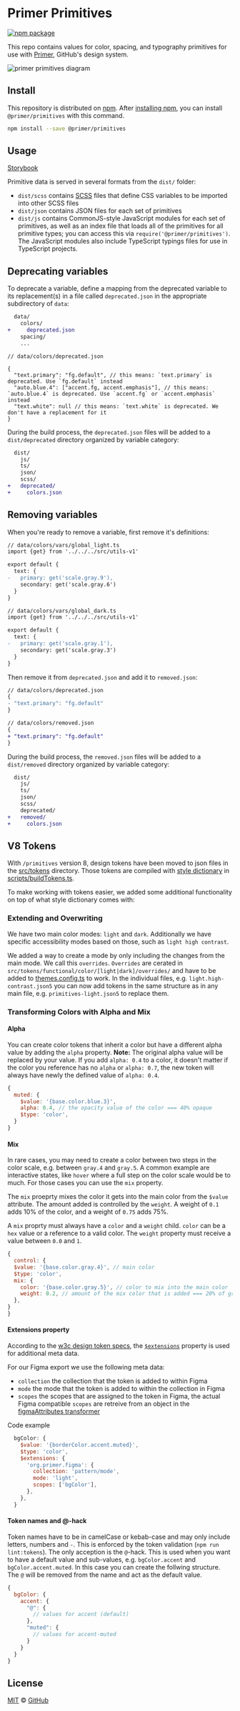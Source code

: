 # Primer Primitives

[![npm package](https://img.shields.io/npm/v/@primer/primitives.svg?style=flat)](https://www.npmjs.com/package/@primer/primitives)

This repo contains values for color, spacing, and typography primitives for use with [Primer][primer], GitHub's design system.

![primer primitives diagram](https://user-images.githubusercontent.com/4608155/135384588-192c279f-020f-4544-a61f-559be6629f18.png)

## Install

This repository is distributed on [npm][npm]. After [installing npm][install-npm], you can install `@primer/primitives` with this command.

```sh
npm install --save @primer/primitives
```

## Usage

[Storybook](https://primer.style/primitives/storybook)

Primitive data is served in several formats from the `dist/` folder:

- `dist/scss` contains [SCSS][scss] files that define CSS variables to be imported into other SCSS files
- `dist/json` contains JSON files for each set of primitives
- `dist/js` contains CommonJS-style JavaScript modules for each set of primitives, as well as an index file that loads all of the primitives for all primitive types; you can access this via `require('@primer/primitives')`. The JavaScript modules also include TypeScript typings files for use in TypeScript projects.

## Deprecating variables

To deprecate a variable, define a mapping from the deprecated variable to its replacement(s) in a file called `deprecated.json` in the appropriate subdirectory of `data`:

```diff
  data/
    colors/
+     deprecated.json
    spacing/
    ...
```

```
// data/colors/deprecated.json

{
  "text.primary": "fg.default", // this means: `text.primary` is deprecated. Use `fg.default` instead
  "auto.blue.4": ["accent.fg, accent.emphasis"], // this means: `auto.blue.4` is deprecated. Use `accent.fg` or `accent.emphasis` instead
  "text.white": null // this means: `text.white` is deprecated. We don't have a replacement for it
}

```

During the build process, the `deprecated.json` files will be added to a `dist/deprecated` directory organized by variable category:

```diff
  dist/
    js/
    ts/
    json/
    scss/
+   deprecated/
+     colors.json
```

## Removing variables

When you're ready to remove a variable, first remove it's definitions:

```diff
// data/colors/vars/global_light.ts
import {get} from '../../../src/utils-v1'

export default {
  text: {
-   primary: get('scale.gray.9'),
    secondary: get('scale.gray.6')
  }
}
```

```diff
// data/colors/vars/global_dark.ts
import {get} from '../../../src/utils-v1'

export default {
  text: {
-   primary: get('scale.gray.1'),
    secondary: get('scale.gray.3')
  }
}
```

Then remove it from `deprecated.json` and add it to `removed.json`:

```diff
// data/colors/deprecated.json
{
- "text.primary": "fg.default"
}
```

```diff
// data/colors/removed.json
{
+ "text.primary": "fg.default"
}
```

During the build process, the `removed.json` files will be added to a `dist/removed` directory organized by variable category:

```diff
  dist/
    js/
    ts/
    json/
    scss/
    deprecated/
+   removed/
+     colors.json
```

## V8 Tokens

With `/primitives` version 8, design tokens have been moved to json files in the [src/tokens](./src/tokens/) directory. Those tokens are compiled with [style dictionary](https://amzn.github.io/style-dictionary/#/) in [scripts/buildTokens.ts](./scripts/buildTokens.ts).

To make working with tokens easier, we added some additional functionality on top of what style dictionary comes with:

### Extending and Overwriting

We have two main color modes: `light` and `dark`. Additionally we have specific accessibility modes based on those, such as `light high contrast`.

We added a way to create a mode by only including the changes from the main mode. We call this `overrides`.
`Overrides` are cerated in `src/tokens/functional/color/[light|dark]/overrides/` and have to be added to [themes.config.ts](./scripts/themes.config.ts) to work.
In the individual files, e.g. `light.high-contrast.json5` you can now add tokens in the same structure as in any main file, e.g. `primitives-light.json5` to replace them.

### Transforming Colors with Alpha and Mix

#### Alpha

You can create color tokens that inherit a color but have a different alpha value by adding the `alpha` property.
**Note:** The original alpha value will be replaced by your value. If you add `alpha: 0.4` to a color, it doesn't matter if the color you reference has no `alpha` or `alpha: 0.7`, the new token will always have newly the defined value of `alpha: 0.4`.

```js
{
  muted: {
    $value: '{base.color.blue.3}',
    alpha: 0.4, // the opacity value of the color === 40% opaque
    $type: 'color',
  }
}
```

#### Mix

In rare cases, you may need to create a color between two steps in the color scale, e.g. between `gray.4` and `gray.5`. A common example are interactive states, like `hover` where a full step on the color scale would be to much. For those cases you can use the `mix` property.

The `mix` proeprty mixes the color it gets into the main color from the `$value` attribute. The amount added is controlled by the `weight`. A weight of `0.1` adds 10% of the color, and a weight of `0.75` adds 75%.

A `mix` proprty must always have a `color` and a `weight` child. `color` can be a `hex` value or a reference to a valid color. The `weight` property must receive a value between `0.0` and `1`.

```js
{
  control: {
  $value: '{base.color.gray.4}', // main color
  $type: 'color',
  mix: {
    color: '{base.color.gray.5}', // color to mix into the main color
    weight: 0.2, // amount of the mix color that is added === 20% of gray.5 is mix into gray.4
  },
}
}
```

#### Extensions property

According to the [w3c design token specs](https://design-tokens.github.io/community-group/format/#design-token), the [`$extensions`](https://design-tokens.github.io/community-group/format/#extensions) property is used for additional meta data.

For our Figma export we use the following meta data:

- `collection` the collection that the token is added to within Figma
- `mode` the mode that the token is added to within the collection in Figma
- `scopes` the scopes that are assigned to the token in Figma, the actual Figma compatible `scopes` are retreive from an object in the [figmaAttributes transformer](./src/transformers/figmaAttributes.ts)

Code example

```js
  bgColor: {
    $value: '{borderColor.accent.muted}',
    $type: 'color',
    $extensions: {
      'org.primer.figma': {
        collection: 'pattern/mode',
        mode: 'light',
        scopes: ['bgColor'],
      },
    },
  }
```

#### Token names and @-hack

Token names have to be in camelCase or kebab-case and may only include letters, numbers and `-`. This is enforced by the token validation (`npm run lint:tokens`).
The only acception is the `@`-hack. This is used when you want to have a default value and sub-values, e.g. `bgColor.accent` and `bgColor.accent.muted`.
In this case you can create the follwing structure. The `@` will be removed from the name and act as the default value.

```js
{
  bgColor: {
    accent: {
      "@": {
        // values for accent (default)
      },
      "muted": {
        // values for accent-muted
      }
    }
  }
}
```

## License

[MIT](./LICENSE) &copy; [GitHub](https://github.com/)

[primer]: https://github.com/primer/primer
[npm]: https://www.npmjs.com/
[install-npm]: https://docs.npmjs.com/getting-started/installing-node
[scss]: https://sass-lang.com/
